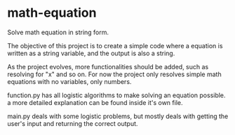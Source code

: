 # math-equation
Solve math equation in string form.

The objective of this project is to create a simple code where a equation is written as a string variable, and the output is also a string.

As the project evolves, more functionalities should be added, such as resolving for "x" and so on. For now the project only resolves simple math equations with no variables, only numbers.

function.py has all logistic algorithms to make solving an equation possible.
  a more detailed explanation can be found inside it's own file.

main.py deals with some logistic problems, but mostly deals with getting the user's input and returning the correct output.
